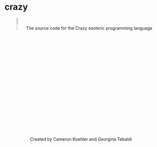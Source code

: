 # crazy
<center>
<img src="crazy.png" width="10%">
The source code for the Crazy esoteric programming language<br>
Created by Cameron Koehler and Georgina Tebaldi
</center>
